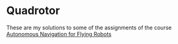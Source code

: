 # Quadrotor

These are my solutions to some of the assignments of the course [Autonomous Navigation for Flying Robots](https://www.edx.org/course/autonomous-navigation-flying-robots-tumx-autonavx-0)